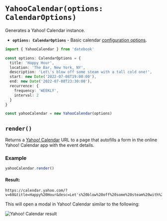 # `YahooCalendar(options: CalendarOptions)`

Generates a Yahoo! Calendar instance.

* **`options: CalendarOptions`** - Basic calendar [configuration options](/config/basic.md).

```ts
import { YahooCalendar } from 'datebook'

const options: CalendarOptions = {
  title: 'Happy Hour',
  location: 'The Bar, New York, NY',
  description: 'Let\'s blow off some steam with a tall cold one!',
  start: new Date('2022-07-08T19:00:00'),
  end: new Date('2022-07-08T23:30:00'),
  recurrence: {
    frequency: 'WEEKLY',
    interval: 2
  }
}

const yahooCalendar = new YahooCalendar(options)
```

## `render()`

Returns a [Yahoo! Calendar](https://calendar.yahoo.com/) URL to a page that autofills a form in the online Yahoo! Calendar app with the event details.

### Example

```ts
yahooCalendar.render()
```

#### Result:

```
https://calendar.yahoo.com/?v=60&title=Happy%20Hour&desc=Let's%20blow%20off%20some%20steam%20with%20a%20tall%20cold%20one!&in_loc=The%20Bar%2C%20New%20York%2C%20NY&st=20220708T190000&dur=0400&RPAT=01Wk&REND=20220708
```

This will open a modal in Yahoo! Calendar similar to the following:

![Yahoo! Calendar result](/assets/screenshots/yahoo.png)
